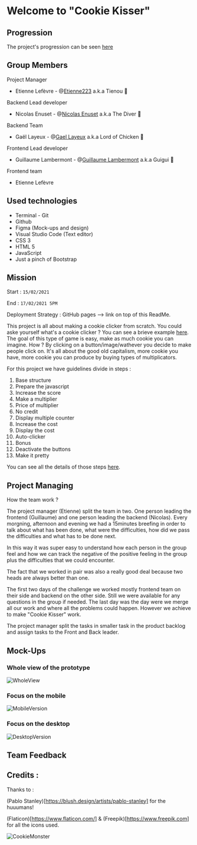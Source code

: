 # Welcome to "Cookie Kisser"

## Progression

The project's progression can be seen [here](https://etienne223.github.io/cookieclicks) 

## Group Members

Project Manager 

- Etienne Lefèvre - @[Etienne223](https://github.com/Etienne223) a.k.a Tienou 🦝

Backend Lead developer 

- Nicolas Enuset - @[Nicolas Enuset](https://github.com/Nicolas-Enuset) a.k.a The Diver 🤿

Backend Team 

- Gaël Layeux - @[Gael Layeux](https://github.com/Lord-of-Chicken) a.k.a Lord of Chicken 🐔

Frontend Lead developer

- Guillaume Lambermont - @[Guillaume Lambermont](https://github.com/GuillaumeLambermont) a.k.a Guigui 🍓

Frontend team

- Etienne Lefèvre 

## Used technologies 

- Terminal - Git
- Github
- Figma (Mock-ups and design)
- Visual Studio Code (Text editor)
- CSS 3
- HTML 5
- JavaScript
- Just a pinch of Bootstrap

## Mission 

Start : `15/02/2021`

End : `17/02/2021 5PM`

Deployment Strategy : GitHub pages --> link on top of this ReadMe.

This project is all about making a cookie clicker from scratch. You could aske yourself what's a cookie clicker ? You can see a brieve example [here](https://orteil.dashnet.org/cookieclicker/). The goal of this type of game is easy, make as much cookie you can imagine. How ? By clicking on a button/image/wathever you decide to make people click on. It's all about the good old capitalism, more cookie you have, more cookie you can produce by buying types of multiplicators. 

For this project we have guidelines divide in steps :

1. Base structure
2. Prepare the javascript
3. Increase the score
4. Make a multiplier
5. Price of multiplier
6. No credit
7. Display multiple counter
8. Increase the cost
9. Display the cost
10. Auto-clicker
11. Bonus 
12. Deactivate the buttons
13. Make it pretty 

You can see all the details of those steps [here](https://github.com/becodeorg/BXL-Swartz-4-27/blob/master/2.The-Hill/1.Javascript/cookieClicker.md).

## Project Managing

How the team work ?

The project manager (Etienne) split the team in two. One person leading the frontend (Guillaume) and one person leading the backend (Nicolas). 
Every morgning, afternoon and evening we had a 15minutes breefing in order to talk about what has been done, what were the difficulties, how did we pass the difficulties and what has to be done next.

In this way it was super easy to understand how each person in the group feel and how we can track the negative of the positive feeling in the group plus the difficulties that we could encounter.

The fact that we worked in pair was also a really good deal because two heads are always better than one. 

The first two days of the challenge we worked mostly frontend team on their side and backend on the other side. Still we were available for any questions in the group if needed. The last day was the day were we merge all our work and where all the problems could happen. However we achieve to make "Cookie Kisser" work.

The project manager split the tasks in smaller task in the product backlog and assign tasks to the Front and Back leader. 

## Mock-Ups 

### Whole view of the prototype

![WholeView](/assets/images/cookieKisser.png)

### Focus on the mobile

![MobileVersion](/assets/images/mobileKisser.png)

### Focus on the desktop

![DesktopVersion](/assets/images/desktopKisser.png)


## Team Feedback



## Credits :

Thanks to :

(Pablo Stanley)[https://blush.design/artists/pablo-stanley] for the huuumans!
 
(Flaticon)[https://www.flaticon.com/] & (Freepik)[https://www.freepik.com] for all the icons used.

![CookieMonster](/assets/images/cookiemonster.gif)